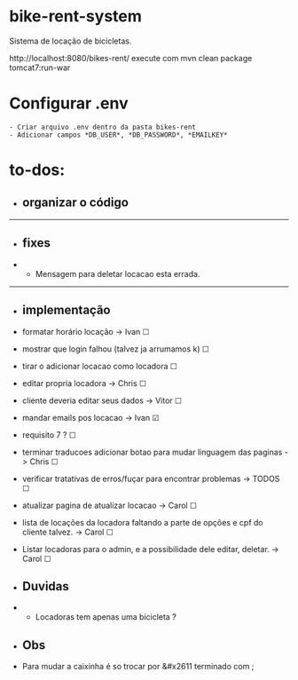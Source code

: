 # bike-rent-system

Sistema de locação de bicicletas.

http://localhost:8080/bikes-rent/
execute com mvn clean package tomcat7:run-war

# Configurar .env
    - Criar arquivo .env dentro da pasta bikes-rent
    - Adicionar campos *DB_USER*, *DB_PASSWORD*, *EMAILKEY*

# to-dos:

- ## organizar o código

<hr>

- ## fixes
- - Mensagem para deletar locacao esta errada.


<hr>

- ## implementação

- formatar horário locação -> Ivan &#x2610;

- mostrar que login falhou (talvez ja arrumamos k) &#x2610;

- tirar o adicionar locacao como locadora &#x2610;

- editar propria locadora -> Chris &#x2610;

- cliente deveria editar seus dados -> Vitor &#x2610;

- mandar emails pos locacao -> Ivan &#x2611;

- requisito 7 ? &#x2610;

- terminar traducoes adicionar botao para mudar linguagem das paginas -> Chris &#x2610;

- verificar tratativas de erros/fuçar para encontrar problemas -> TODOS &#x2610;

- atualizar pagina de atualizar locacao -> Carol &#x2610;

- lista de locações da locadora faltando a parte de opções e cpf do cliente talvez. -> Carol &#x2610;

- Listar locadoras para o admin, e a possibilidade dele editar, deletar. -> Carol &#x2610;
- ## Duvidas
- - Locadoras tem apenas uma bicicleta ?

- ## Obs 
- Para mudar a caixinha é so trocar por &#x2611 terminado com ;